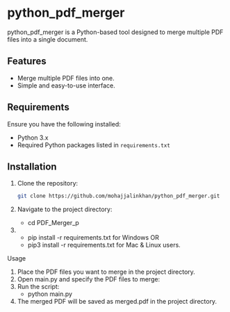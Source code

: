 # python_pdf_merger

python_pdf_merger is a Python-based tool designed to merge multiple PDF files into a single document.

## Features

- Merge multiple PDF files into one.
- Simple and easy-to-use interface.

## Requirements

Ensure you have the following installed:

- Python 3.x
- Required Python packages listed in `requirements.txt`

## Installation

1. Clone the repository:

   ```bash
   git clone https://github.com/mohajjalinkhan/python_pdf_merger.git

2. Navigate to the project directory:
   - cd PDF_Merger_p
3. - pip install -r requirements.txt   for Windows  OR
   - pip3 install -r requirements.txt  for Mac & Linux users.


Usage
1. Place the PDF files you want to merge in the project directory.
2. Open main.py and specify the PDF files to merge:
3. Run the script:
   - python main.py
3. The merged PDF will be saved as merged.pdf in the project directory.   

